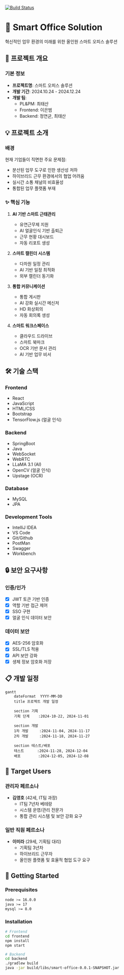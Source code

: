 [![Build Status](http://211.188.62.189:8080/buildStatus/icon?job=SmartOffice&style=flat-square&subject=CI/CD)](http://211.188.62.189:8080/job/SmartOffice)

# 🚀 Smart Office Solution

혁신적인 업무 환경의 미래를 위한 올인원 스마트 오피스 솔루션

## 📑 프로젝트 개요

### 기본 정보
- **프로젝트명**: 스마트 오피스 솔루션
- **개발 기간**: 2024.10.24 - 2024.12.24
- **개발 팀**:
    - PL&PM: 최태산
    - Frontend: 이은범
    - Backend: 정연균, 최태산


## 💡 프로젝트 소개

### 배경
현재 기업들이 직면한 주요 문제점:
- 분산된 업무 도구로 인한 생산성 저하
- 하이브리드 근무 환경에서의 협업 어려움
- 실시간 소통 채널의 비효율성
- 통합된 업무 플랫폼 부재

### ✨ 핵심 기능

1. **AI 기반 스마트 근태관리**
    - 유연근무제 지원
    - AI 얼굴인식 기반 출퇴근
    - 근무 현황 대시보드
    - 자동 리포트 생성

2. **스마트 캘린더 시스템**
    - 다차원 일정 관리
    - AI 기반 일정 최적화
    - 외부 캘린더 동기화

3. **통합 커뮤니케이션**
    - 통합 게시판
    - AI 강화 실시간 메신저
    - HD 화상회의
    - 자동 회의록 생성

4. **스마트 워크스페이스**
    - 클라우드 드라이브
    - 스마트 북마크
    - OCR 기반 문서 관리
    - AI 기반 업무 비서

## 🛠 기술 스택

### Frontend
- React
- JavaScript
- HTML/CSS
- Bootstrap
- TensorFlow.js (얼굴 인식)

### Backend
- SpringBoot
- Java
- WebSocket
- WebRTC
- LLaMA 3.1 (AI)
- OpenCV (얼굴 인식)
- Upstage (OCR)

### Database
- MySQL
- JPA

### Development Tools
- IntelliJ IDEA
- VS Code
- Git/Github
- PostMan
- Swagger
- Workbench

## 🔒 보안 요구사항

### 인증/인가
- [x] JWT 토큰 기반 인증
- [x] 역할 기반 접근 제어
- [x] SSO 구현
- [x] 얼굴 인식 데이터 보안

### 데이터 보안
- [x] AES-256 암호화
- [x] SSL/TLS 적용
- [x] API 보안 강화
- [x] 생체 정보 암호화 저장

## 📋 개발 일정

```mermaid
gantt
    dateFormat  YYYY-MM-DD
    title 프로젝트 개발 일정
    
    section 기획
    기획 단계    :2024-10-22, 2024-11-01
    
    section 개발
    1차 개발     :2024-11-04, 2024-11-17
    2차 개발     :2024-11-18, 2024-11-27
    
    section 테스트/배포
    테스트      :2024-11-28, 2024-12-04
    배포        :2024-12-05, 2024-12-08
```

## 👥 Target Users

### 관리자 페르소나
- **김영호** (42세, IT팀 과장)
    - IT팀 7년차 베테랑
    - 시스템 운영/관리 전문가
    - 통합 관리 시스템 및 보안 강화 요구

### 일반 직원 페르소나
- **이미라** (29세, 기획팀 대리)
    - 기획팀 3년차
    - 하이브리드 근무자
    - 올인원 플랫폼 및 효율적 협업 도구 요구

## 🚀 Getting Started

### Prerequisites
```bash
node >= 16.0.0
java >= 17
mysql >= 8.0
```

### Installation
```bash
# Frontend
cd frontend
npm install
npm start

# Backend
cd backend
./gradlew build
java -jar build/libs/smart-office-0.0.1-SNAPSHOT.jar
```
